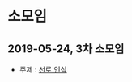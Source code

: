 
# 소모임
## 2019-05-24, 3차 소모임
* 주제 : [선로 인식](https://github.com/systemcontroling/yongjin/blob/master/%EC%84%A0%EB%A1%9C%20%EC%9D%B8%EC%8B%9D.pdf)
